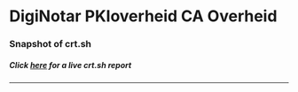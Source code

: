 # DigiNotar PKIoverheid CA Overheid
### Snapshot of crt.sh
##### Click [here](https://crt.sh/?q=31C8FD37DB9B56E708B03D1F01848B068C6DA66F36FB5D82C008C6040FA3E133) for a live crt.sh report

---
